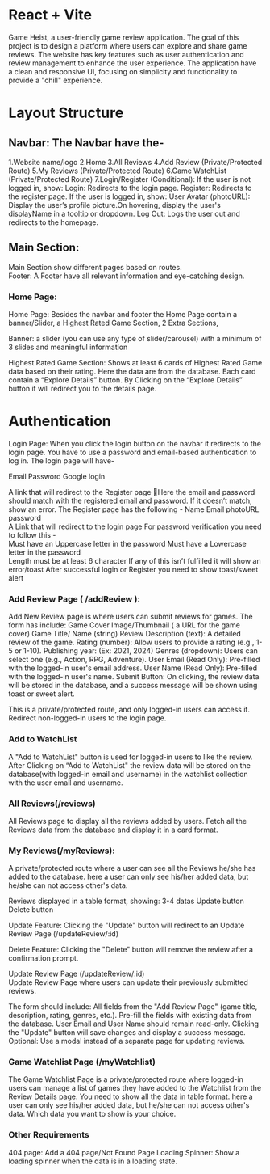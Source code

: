 # React + Vite
Game Heist, a user-friendly game review application. The goal of this project is to design a platform where users can explore and share game reviews. The website has key features such as user authentication and review management to enhance the user experience. The application have a clean and responsive UI, focusing on simplicity and functionality to provide a "chill" experience. 

# Layout Structure

## Navbar: The Navbar have the- 

1.Website name/logo
2.Home
3.All Reviews
4.Add Review (Private/Protected Route)
5.My Reviews (Private/Protected Route)
6.Game WatchList (Private/Protected Route)
7.Login/Register (Conditional):
   If the user is not logged in, show:
   Login: Redirects to the login page.
   Register: Redirects to the register page.
   If the user is logged in, show:
   User Avatar (photoURL): Display the user’s profile picture.On hovering, display the user's displayName in a tooltip or dropdown.
   Log Out: Logs the user out and redirects to the homepage.

## Main Section:  

Main Section show different pages based on routes.  
Footer: A Footer have  all relevant information and eye-catching design.

### Home Page: 


Home Page:  Besides the navbar and footer the Home Page contain a banner/Slider, a Highest Rated Game Section, 2 Extra Sections, 


Banner: a slider (you can use any type of slider/carousel)  with a minimum of 3 slides and  meaningful information

Highest Rated Game Section:  Shows at least 6 cards of Highest Rated Game data based on their rating. Here the data are from the database. Each card contain a “Explore Details” button. 
By Clicking on the “Explore Details” button it will redirect you to the details page.

# Authentication

 Login Page: When you click the login button on the navbar it redirects to the login page. You have to use a password and email-based authentication to log in. The login page will have-  

Email 
Password 
Google login

A link that will redirect to the Register page 
🎯Here the email and password should match with the registered email and password. If it doesn’t match, show an error. 
 The Register page has the following - 
Name 
Email 
photoURL 
password  
A Link that will redirect to the login page 
  For password verification you need to follow this -  
Must have an Uppercase letter in the password 
Must have a Lowercase letter in the password  
Length must be at least 6 character 
If any of this isn’t fulfilled it will show an error/toast
After successful login or Register you need to show toast/sweet alert 

### Add Review Page ( /addReview ): 

Add New Review page is where users can submit reviews for games. The form has include:
Game Cover Image/Thumbnail ( a URL for the game cover)
Game Title/ Name (string)
Review Description (text): A detailed review of the game.
Rating (number): Allow users to provide a rating (e.g., 1-5 or 1-10).
Publishing year: (Ex: 2021, 2024) 
Genres (dropdown): Users can select one (e.g., Action, RPG, Adventure).
User Email (Read Only): Pre-filled with the logged-in user's email address.
User Name (Read Only): Pre-filled with the logged-in user's name.
Submit Button: On clicking, the review data will be stored in the database, and a success message will be shown using toast or sweet alert. 

This is a private/protected route, and only logged-in users can access it. Redirect non-logged-in users to the login page.

### Add to WatchList

A "Add to WatchList" button is used for logged-in users to like the review. 
After Clicking on “Add to WatchList" the review data will be stored on the database(with logged-in email and username)  in the watchlist collection with the user email and username. 

### All Reviews(/reviews) 
All Reviews page to display all the reviews added by users.
Fetch all the Reviews data from the database and display it in a card format.

### My  Reviews(/myReviews): 
A private/protected route where a user can see all the Reviews he/she has added to the database. here a user can only see his/her added data, but he/she can not access other's data.

Reviews displayed in a table format, showing:
3-4 datas
Update button
Delete button

Update Feature:
Clicking the "Update" button will redirect to an Update Review Page (/updateReview/:id) 

Delete Feature:
Clicking the "Delete" button will remove the review after a confirmation prompt. 

Update Review Page (/updateReview/:id)  
Update Review Page where users can update their previously submitted reviews.

The form should include:
All fields from the "Add Review Page" (game title, description, rating, genres, etc.).
Pre-fill the fields with existing data from the database.
User Email and User Name should remain read-only.
Clicking the "Update" button will save changes and display a success message.
Optional: Use a modal instead of a separate page for updating reviews. 

### Game Watchlist Page (/myWatchlist)
The Game Watchlist Page is a private/protected route where logged-in users can manage a list of games they have added to the Watchlist from the Review Details page. You need to show all the data in table format. here a user can only see his/her added data, but he/she can not access other's data. Which data you want to show is your choice. 



### Other Requirements 

404 page: Add a 404 page/Not Found Page
Loading Spinner: Show a loading spinner when the data is in a loading state. 
